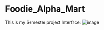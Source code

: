 # Foodie_Alpha_Mart
This is my Semester project
Interface:
![image](https://user-images.githubusercontent.com/114800813/205345509-9f7f5a8e-4880-4da7-b6d9-2ebed3e1bda9.png)
